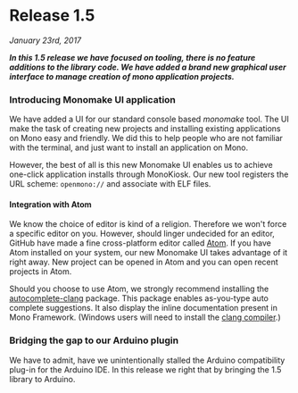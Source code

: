 # Release 1.5

*January 23rd, 2017*

**_In this 1.5 release we have focused on tooling, there is no feature additions to the library code. We have added a brand new graphical user interface to manage creation of mono application projects._**

### Introducing Monomake UI application

We have added a UI for our standard console based _monomake_ tool. The UI make the task of creating new projects and installing existing applications on Mono easy and friendly. We did this to help people who are not familiar with the terminal, and just want to install an application on Mono.

However, the best of all is this new Monomake UI enables us to achieve one-click application installs through MonoKiosk. Our new tool registers the URL scheme: `openmono://` and associate with ELF files.

#### Integration with Atom

We know the choice of editor is kind of a religion. Therefore we won't force a specific editor on you. However, should linger undecided for an editor, GitHub have made a fine cross-platform editor called [Atom](https://atom.io). If you have Atom installed on your system, our new Monomake UI takes advantage of it right away. New project can be opened in Atom and you can open recent projects in Atom.

Should you choose to use Atom, we strongly recommend installing the [autocomplete-clang](https://atom.io/packages/autocomplete-clang) package. This package enables as-you-type auto complete suggestions. It also display the inline documentation present in Mono Framework. (Windows users will need to install the [clang compiler](http://releases.llvm.org/download.html).)

### Bridging the gap to our Arduino plugin

We have to admit, have we unintentionally stalled the Arduino compatibility plug-in for the Arduino IDE. In this release we right that by bringing the 1.5 library to Arduino.